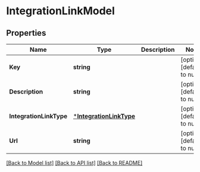 # IntegrationLinkModel

## Properties
Name | Type | Description | Notes
------------ | ------------- | ------------- | -------------
**Key** | **string** |  | [optional] [default to null]
**Description** | **string** |  | [optional] [default to null]
**IntegrationLinkType** | [***IntegrationLinkType**](IntegrationLinkType.md) |  | [optional] [default to null]
**Url** | **string** |  | [optional] [default to null]

[[Back to Model list]](../README.md#documentation-for-models) [[Back to API list]](../README.md#documentation-for-api-endpoints) [[Back to README]](../README.md)

